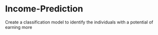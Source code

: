 # Income-Prediction
Create a classification model to identify the individuals with a potential of earning more 
